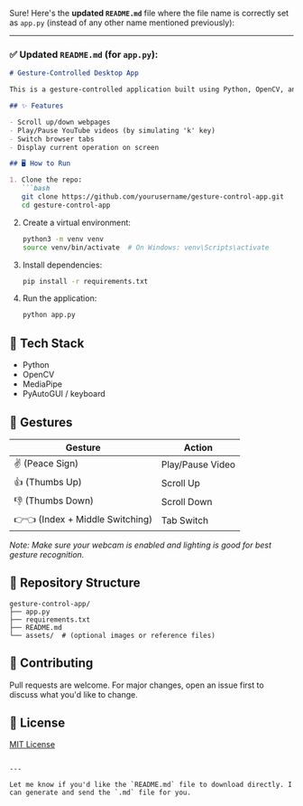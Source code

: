 Sure! Here's the **updated `README.md`** file where the file name is correctly set as `app.py` (instead of any other name mentioned previously):

---

### ✅ Updated `README.md` (for `app.py`):

````markdown
# Gesture-Controlled Desktop App

This is a gesture-controlled application built using Python, OpenCV, and MediaPipe. You can control your Mac or PC without using a mouse or keyboard—just your hand gestures!

## ✨ Features

- Scroll up/down webpages
- Play/Pause YouTube videos (by simulating 'k' key)
- Switch browser tabs
- Display current operation on screen

## 🖥️ How to Run

1. Clone the repo:
   ```bash
   git clone https://github.com/yourusername/gesture-control-app.git
   cd gesture-control-app
````

2. Create a virtual environment:

   ```bash
   python3 -m venv venv
   source venv/bin/activate  # On Windows: venv\Scripts\activate
   ```

3. Install dependencies:

   ```bash
   pip install -r requirements.txt
   ```

4. Run the application:

   ```bash
   python app.py
   ```

## 🧠 Tech Stack

* Python
* OpenCV
* MediaPipe
* PyAutoGUI / keyboard

## 📸 Gestures

| Gesture                         | Action           |
| ------------------------------- | ---------------- |
| ✌ (Peace Sign)                  | Play/Pause Video |
| 👍 (Thumbs Up)                  | Scroll Up        |
| 👎 (Thumbs Down)                | Scroll Down      |
| 👉👈 (Index + Middle Switching) | Tab Switch       |

*Note: Make sure your webcam is enabled and lighting is good for best gesture recognition.*

## 📂 Repository Structure

```
gesture-control-app/
├── app.py
├── requirements.txt
├── README.md
└── assets/  # (optional images or reference files)
```

## 🤝 Contributing

Pull requests are welcome. For major changes, open an issue first to discuss what you'd like to change.

## 📃 License

[MIT License](LICENSE)

```

---

Let me know if you'd like the `README.md` file to download directly. I can generate and send the `.md` file for you.
```
